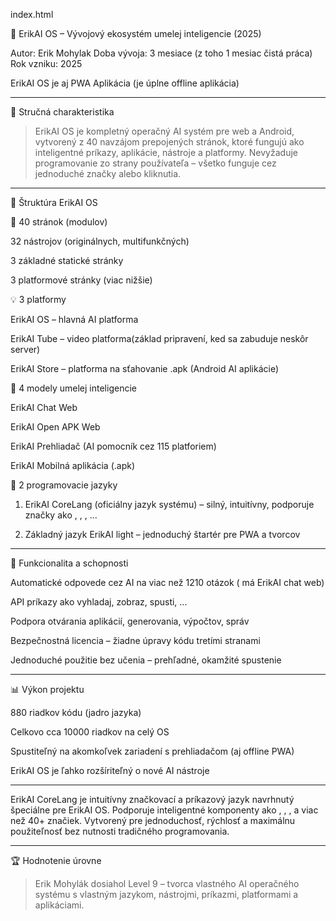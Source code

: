 index.html

🧠 ErikAI OS – Vývojový ekosystém umelej inteligencie (2025)

Autor: Erik Mohylak
Doba vývoja: 3 mesiace (z toho 1 mesiac čistá práca)
Rok vzniku: 2025

ErikAI OS je aj PWA Aplikácia (je úplne offline aplikácia)


---

🔷 Stručná charakteristika

> ErikAI OS je kompletný operačný AI systém pre web a Android, vytvorený z 40 navzájom prepojených stránok, ktoré fungujú ako inteligentné príkazy, aplikácie, nástroje a platformy. Nevyžaduje programovanie zo strany používateľa – všetko funguje cez jednoduché značky alebo kliknutia.




---

🧩 Štruktúra ErikAI OS

📄 40 stránok (modulov)

32 nástrojov (originálnych, multifunkčných)

3 základné statické stránky

3 platformové stránky (viac nižšie)


💡 3 platformy

ErikAI OS – hlavná AI platforma

ErikAI Tube – video platforma(základ pripravení, ked sa zabuduje neskôr server)

ErikAI Store – platforma na sťahovanie .apk (Android AI aplikácie)


🧠 4 modely umelej inteligencie

ErikAI Chat Web

ErikAI Open APK Web

ErikAI Prehliadač (AI pomocník cez 115 platforiem)

ErikAI Mobilná aplikácia (.apk)


💬 2 programovacie jazyky

1. ErikAI CoreLang (oficiálny jazyk systému) – silný, intuitívny, podporuje značky ako <calendar>, <vyhladaj>, <hodiny>, ...


2. Základný jazyk ErikAI light – jednoduchý štartér pre PWA a tvorcov




---

🚀 Funkcionalita a schopnosti

Automatické odpovede cez AI na viac než 1210 otázok ( má ErikAI chat web)

API príkazy ako vyhladaj, zobraz, spusti, ...

Podpora otvárania aplikácií, generovania, výpočtov, správ

Bezpečnostná licencia – žiadne úpravy kódu tretími stranami

Jednoduché použitie bez učenia – prehľadné, okamžité spustenie



---

📊 Výkon projektu

880 riadkov kódu (jadro jazyka)

Celkovo cca 10000 riadkov na celý OS

Spustiteľný na akomkoľvek zariadení s prehliadačom (aj offline PWA)

ErikAI OS je ľahko rozšíriteľný o nové AI nástroje



---

ErikAI CoreLang je intuitívny značkovací a príkazový jazyk navrhnutý špeciálne pre ErikAI OS.
Podporuje inteligentné komponenty ako <vyhladaj>, <hodiny>, <calendar>, <openApp> a viac než 40+ značiek.
Vytvorený pre jednoduchosť, rýchlosť a maximálnu použiteľnosť bez nutnosti tradičného programovania.

---

🏆 Hodnotenie úrovne

> Erik Mohylák dosiahol Level 9 – tvorca vlastného AI operačného systému s vlastným jazykom, nástrojmi, príkazmi, platformami a aplikáciami.
